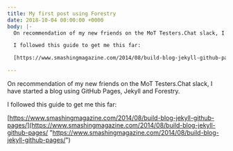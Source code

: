 ```yaml
---
title: My first post using Forestry
date: 2018-10-04 00:00:00 +0000
body: |-
  On recommendation of my new friends on the MoT Testers.Chat slack, I have started a blog using GitHub Pages, Jekyll and Forestry.

  I followed this guide to get me this far:

  [https://www.smashingmagazine.com/2014/08/build-blog-jekyll-github-pages/](https://www.smashingmagazine.com/2014/08/build-blog-jekyll-github-pages/ "https://www.smashingmagazine.com/2014/08/build-blog-jekyll-github-pages/")

---
```

On recommendation of my new friends on the MoT Testers.Chat slack, I have started a blog using GitHub Pages, Jekyll and Forestry.

I followed this guide to get me this far:

[https://www.smashingmagazine.com/2014/08/build-blog-jekyll-github-pages/](https://www.smashingmagazine.com/2014/08/build-blog-jekyll-github-pages/ "https://www.smashingmagazine.com/2014/08/build-blog-jekyll-github-pages/")